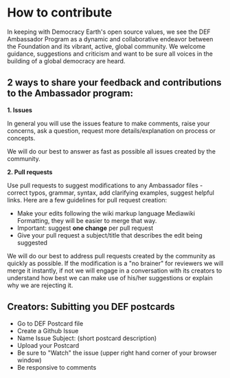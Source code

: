 # How to contribute
In keeping with Democracy Earth's open source values, we see the DEF Ambassador Program as a dynamic and collaborative endeavor between the Foundation and its vibrant, active, global community.  We welcome guidance, suggestions and criticism and want to be sure all voices in the building of a global democracy are heard.

## 2 ways to share your feedback and contributions to the Ambassador program: 


**1. Issues**

In  general  you will use the issues feature to make comments, raise your concerns, ask a question, request more details/explanation on process or concepts.

We will do our best to answer as fast as possible all issues created by the community.


**2. Pull requests**

Use pull requests to suggest modifications to any Ambassador files - correct typos, grammar, syntax, add clarifying examples, suggest helpful links.   Here are a few guidelines for pull request creation:

- Make your edits following the wiki markup language Mediawiki Formatting, they will be easier to merge that way.
- Important: suggest **one change** per pull request
- Give your pull request a subject/title that describes the edit being suggested

We will do our best to address pull requests created by the community as quickly as possible. If the modification is a "no brainer" for reviewers we will merge it instantly, if not we will engage in a conversation with its creators to understand how best we can make use of his/her suggestions or explain why we are rejecting it.




## Creators: Subitting you DEF postcards
- Go to DEF Postcard file
- Create a Github Issue
- Name Issue Subject: (short postcard description)
- Upload your Postcard
- Be sure to "Watch" the issue (upper right hand corner of your browser window)
- Be responsive to comments


